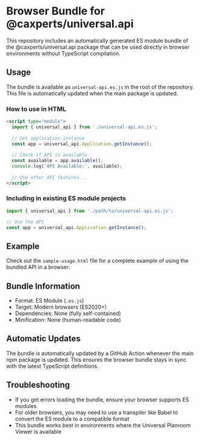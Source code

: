 # Browser Bundle for @caxperts/universal.api

This repository includes an automatically generated ES module bundle of the @caxperts/universal.api package that can be used directly in browser environments without TypeScript compilation.

## Usage

The bundle is available as `universal-api.es.js` in the root of the repository. This file is automatically updated when the main package is updated.

### How to use in HTML

```html
<script type="module">
  import { universal_api } from './universal-api.es.js';
  
  // Get application instance
  const app = universal_api.Application.getInstance();
  
  // Check if API is available
  const available = app.available();
  console.log('API Available:', available);
  
  // Use other API features...
</script>
```

### Including in existing ES module projects

```javascript
import { universal_api } from './path/to/universal-api.es.js';

// Use the API
const app = universal_api.Application.getInstance();
```

## Example

Check out the `sample-usage.html` file for a complete example of using the bundled API in a browser.

## Bundle Information

- Format: ES Module (`.es.js`)
- Target: Modern browsers (ES2020+)
- Dependencies: None (fully self-contained)
- Minification: None (human-readable code)

## Automatic Updates

The bundle is automatically updated by a GitHub Action whenever the main npm package is updated. This ensures the browser bundle stays in sync with the latest TypeScript definitions.

## Troubleshooting

- If you get errors loading the bundle, ensure your browser supports ES modules
- For older browsers, you may need to use a transpiler like Babel to convert the ES module to a compatible format
- This bundle works best in environments where the Universal Planroom Viewer is available